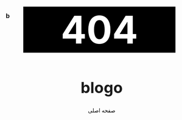 ### b
<center>
<h1 style="font-size:100px; color:#fff; background-color:#000; margin-top:-50px; margin-left:-12px; width:400px;">404</h1>









<h1 style="font-size:40px;">blogo</h1>


<a href="https://assspt.github.io/blogo" style="color:#000; text-decoration:none;">
صفحه اصلی
</a>

